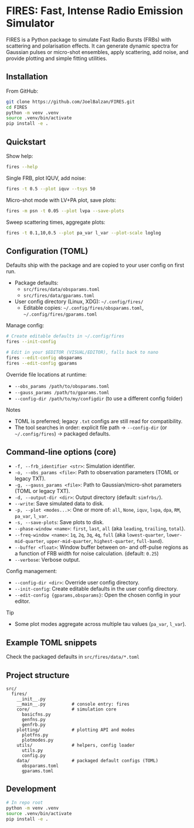 # FIRES: Fast, Intense Radio Emission Simulator

FIRES is a Python package to simulate Fast Radio Bursts (FRBs) with scattering and polarisation effects. It can generate dynamic spectra for Gaussian pulses or micro-shot ensembles, apply scattering, add noise, and provide plotting and simple fitting utilities.

## Installation

From GitHub:
```bash
git clone https://github.com/JoelBalzan/FIRES.git
cd FIRES
python -m venv .venv
source .venv/bin/activate
pip install -e .
```

## Quickstart

Show help:
```bash
fires --help
```

Single FRB, plot IQUV, add noise:
```bash
fires -t 0.5 --plot iquv --tsys 50
```

Micro-shot mode with LV+PA plot, save plots:
```bash
fires -m psn -t 0.05 --plot lvpa --save-plots
```

Sweep scattering times, aggregate plots:
```bash
fires -t 0.1,10,0.5 --plot pa_var l_var --plot-scale loglog
```

## Configuration (TOML)

Defaults ship with the package and are copied to your user config on first run.

- Package defaults:
  - `src/fires/data/obsparams.toml`
  - `src/fires/data/gparams.toml`
- User config directory (Linux, XDG): `~/.config/fires/`
  - Editable copies: `~/.config/fires/obsparams.toml`, `~/.config/fires/gparams.toml`

Manage config:
```bash
# Create editable defaults in ~/.config/fires
fires --init-config

# Edit in your $EDITOR (VISUAL/EDITOR), falls back to nano
fires --edit-config obsparams
fires --edit-config gparams
```

Override file locations at runtime:
- `--obs_params /path/to/obsparams.toml`
- `--gauss_params /path/to/gparams.toml`
- `--config-dir /path/to/my/configdir` (to use a different config folder)

Notes
- TOML is preferred; legacy `.txt` configs are still read for compatibility.
- The tool searches in order: explicit file path → `--config-dir` (or `~/.config/fires`) → packaged defaults.

## Command-line options (core)

- `-f, --frb_identifier <str>`: Simulation identifier.
- `-o, --obs_params <file>`: Path to observation parameters (TOML or legacy TXT).
- `-g, --gauss_params <file>`: Path to Gaussian/micro-shot parameters (TOML or legacy TXT).
- `-d, --output-dir <dir>`: Output directory (default: `simfrbs/`).
- `--write`: Save simulated data to disk.
- `-p, --plot <modes...>`: One or more of: `all`, `None`, `iquv`, `lvpa`, `dpa`, `RM`, `pa_var`, `l_var`.
- `-s, --save-plots`: Save plots to disk.
- `--phase-window <name>`: `first`, `last`, `all` (aka `leading`, `trailing`, `total`).
- `--freq-window <name>`: `1q`, `2q`, `3q`, `4q`, `full` (aka `lowest-quarter`, `lower-mid-quarter`, `upper-mid-quarter`, `highest-quarter`, `full-band`).
- `--buffer <float>`: Window buffer between on- and off-pulse regions as a function of FRB width for noise calculation. (default: `0.25`)
- `--verbose`: Verbose output.

Config management:
- `--config-dir <dir>`: Override user config directory.
- `--init-config`: Create editable defaults in the user config directory.
- `--edit-config {gparams,obsparams}`: Open the chosen config in your editor.

Tip
- Some plot modes aggregate across multiple tau values (`pa_var`, `l_var`).

## Example TOML snippets

Check the packaged defaults in `src/fires/data/*.toml` 

## Project structure

```
src/
  fires/
    __init__.py
    __main__.py          # console entry: fires
    core/                # simulation core
      basicfns.py
      genfns.py
      genfrb.py
    plotting/            # plotting API and modes
      plotfns.py
      plotmodes.py
    utils/               # helpers, config loader
      utils.py
      config.py
    data/                # packaged default configs (TOML)
      obsparams.toml
      gparams.toml
```

## Development

```bash
# In repo root
python -m venv .venv
source .venv/bin/activate
pip install -e .
```

##